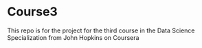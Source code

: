 # Course3

This repo is for the project for the third course in the Data Science Specialization from John Hopkins on Coursera
